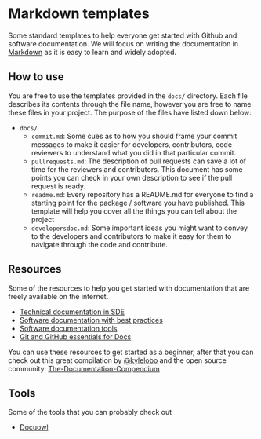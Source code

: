 # Markdown templates
Some standard templates to help everyone get started with Github and software documentation. We will focus on writing the documentation in [Markdown](https://www.markdownguide.org/getting-started/) as it is easy to learn and widely adopted.

## How to use
You are free to use the templates provided in the `docs/` directory. Each file describes its contents through the file name, however you are free to name these files in your project. The purpose of the files have listed down below:

- `docs/`
    - `commit.md`: Some cues as to how you should frame your commit messages to make it easier for developers, contributors, code reviewers to understand what you did in that particular commit.
    - `pullrequests.md`: The description of pull requests can save a lot of time for the reviewers and contributors. This document has some points you can check in your own description to see if the pull request is ready.
    - `readme.md`: Every repository has a README.md for everyone to find a starting point for the package / software you have published. This template will help you cover all the things you can tell about the project
    - `developersdoc.md`: Some important ideas you might want to convey to the developers and contributors to make it easy for them to navigate through the code and contribute.

## Resources
Some of the resources to help you get started with documentation that are freely available on the internet.

- [Technical documentation in SDE](https://www.altexsoft.com/blog/business/technical-documentation-in-software-development-types-best-practices-and-tools/)
- [Software documentation with best practices](https://helpjuice.com/blog/software-documentation)
- [Software documentation tools](https://www.nuclino.com/solutions/software-documentation-tool)
- [Git and GitHub essentials for Docs](https://docs.microsoft.com/en-us/contribute/git-github-fundamentals)

You can use these resources to get started as a beginner, after that you can check out this great compilation by [@kylelobo](https://github.com/kylelobo) and the open source community: [The-Documentation-Compendium](https://github.com/kylelobo/The-Documentation-Compendium)

## Tools
Some of the tools that you can probably check out

- [Docuowl](https://github.com/docuowl/docuowl)